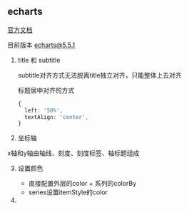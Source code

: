 ## echarts

[官方文档](https://echarts.apache.org/zh/index.html)

目前版本 echarts@5.5.1

1. title 和 subtitle

    subtitle对齐方式无法脱离title独立对齐，只能整体上去对齐

    标题居中对齐的方式
    ```ts
    {
      left: '50%',
      textAlign: 'center',
    }
    ```
2. 坐标轴

  x轴和y轴由轴线、刻度、刻度标签、轴标题组成

3. 设置颜色
   - 直接配置外层的color + 系列的colorBy
   - series设置itemStyle的color

4. 